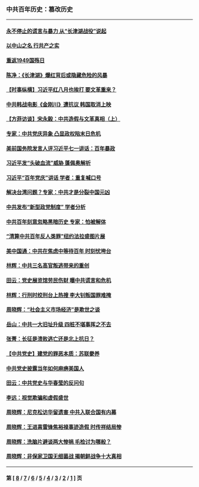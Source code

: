 ### 中共百年历史：篡改历史
---
#### [永不停止的谎言与暴力 从“长津湖战役”说起](../../pages/nf1176115/n13494094.md?09060430) 
#### [以中山之名 行共产之实](../../pages/nf1176115/n13346437.md?09060430) 
#### [重返1949国殇日](../../pages/nf1176115/n13346372.md?09060430) 
#### [陈净：《长津湖》爆红背后或隐藏危险的风暴](../../pages/nf1176115/n13314364.md?09060430) 
#### [【时事纵横】习近平红八月也挨打 要文革重来？](../../pages/nf1176115/n13231393.md?09060430) 
#### [中共韩战电影《金刚川》遭抗议 韩国取消上映](../../pages/nf1176115/n13219114.md?09060430) 
#### [【方菲访谈】宋永毅：中共造假与文革真相（上）](../../pages/nf1176115/n13200760.md?09060430) 
#### [专家：中共党庆异象 凸显政权陷末日危机](../../pages/nf1176115/n13067084.md?09060430) 
#### [美前国务院发言人评习近平七一讲话：百年暴政](../../pages/nf1176115/n13066986.md?09060430) 
#### [习近平发“头破血流”威胁 蓬佩奥解析](../../pages/nf1176115/n13063604.md?09060430) 
#### [习近平“百年党庆”讲话 学者：重复喊口号](../../pages/nf1176115/n13061411.md?09060430) 
#### [解决台湾问题？专家：中共才是分裂中国元凶](../../pages/nf1176115/n13060811.md?09060430) 
#### [中共发布“新型政党制度” 学者分析](../../pages/nf1176115/n13056354.md?09060430) 
#### [中共百年刻意忽略黑暗历史 专家：怕被解体](../../pages/nf1176115/n13056056.md?09060430) 
#### [“清算中共百年反人类罪”纽约法拉盛图片展](../../pages/nf1176115/n13052220.md?09060430) 
#### [美中国通：中共在焦虑中等待百年 时刻忧垮台](../../pages/nf1176115/n13048820.md?09060430) 
#### [林辉：中共三名高官叛逃带来的重创](../../pages/nf1176115/n13035206.md?09060430) 
#### [田云：党史展览馆劳民伤财 曝中共谎言和危机](../../pages/nf1176115/n13033900.md?09060430) 
#### [林辉：行刑时绞刑台上热搜 李大钊叛国罪难掩](../../pages/nf1176115/n13031965.md?09060430) 
#### [周晓辉：“社会主义市场经济”是欺世之谈](../../pages/nf1176115/n13024090.md?09060430) 
#### [岳山：中共一大旧址升级 四桩不堪事挥之不去](../../pages/nf1176115/n13021697.md?09060430) 
#### [张菁：长征是溃败逃亡还是北上抗日？](../../pages/nf1176115/n13020585.md?09060430) 
#### [【中共党史】建党的罪恶本质：苏联豢养](../../pages/nf1176115/n13011888.md?09060430) 
#### [中共党史披露当年如何麻痹美国人](../../pages/nf1176115/n12966400.md?09060430) 
#### [田云：中共党史与华春莹的反问句](../../pages/nf1176115/n12765178.md?09060430) 
#### [李远：视觉欺骗和虚假盛世](../../pages/nf1176115/n12993376.md?09060430) 
#### [周晓辉：尼克松访华留遗害 中共入联合国有内幕](../../pages/nf1176115/n12991422.md?09060430) 
#### [周晓辉：王进喜雷锋焦裕禄事迹造假 时传祥结局惨](../../pages/nf1176115/n12985497.md?09060430) 
#### [周晓辉：洗脑片避谈两大惨祸 毛检讨为哪般？](../../pages/nf1176115/n12971285.md?09060430) 
#### [周晓辉：非保家卫国无细菌战 揭朝鲜战争十大真相](../../pages/nf1176115/n12954161.md?09060430) 

---
#### 第 [ [8](./8.md?09060430) / [7](./7.md?09060430) / [6](./6.md?09060430) / [5](./5.md?09060430) / [4](./4.md?09060430) / [3](./3.md?09060430) / [2](./2.md?09060430) / [1](./1.md?09060430) ] 页
